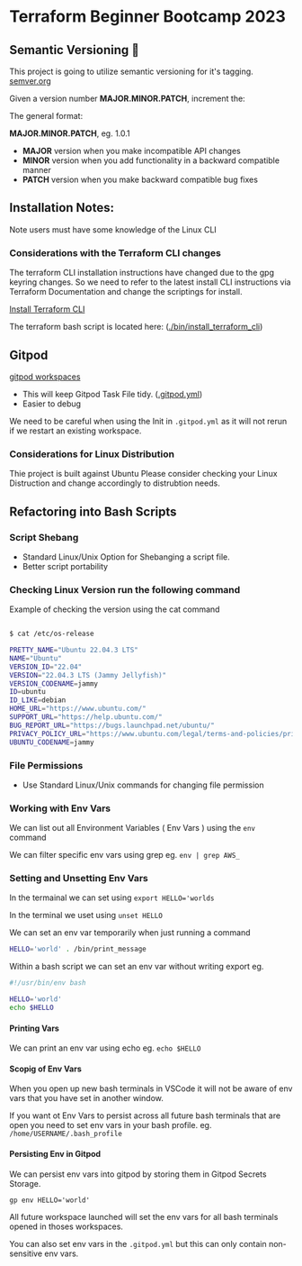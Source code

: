 # Terraform Beginner Bootcamp 2023

## Semantic Versioning :mage:


This project is going to utilize  semantic versioning for it's tagging.
[semver.org](https://semver.org/)

Given a version number **MAJOR.MINOR.PATCH**, increment the:

The general format:

**MAJOR.MINOR.PATCH**, eg. 1.0.1

- **MAJOR** version when you make incompatible API changes
- **MINOR** version when you add functionality in a backward compatible manner
- **PATCH** version when you make backward compatible bug fixes


## Installation Notes:

Note users must have some knowledge of the Linux CLI


### Considerations with the Terraform CLI changes
The terraform CLI installation instructions have changed due to the gpg keyring changes.  So we need to refer to the latest install CLI instructions via Terraform Documentation and change the scriptings for install.

[Install Terraform CLI ](https://developer.hashicorp.com/terraform/tutorials/aws-get-started/install-cli)

The terraform bash script is located here: ([./bin/install_terraform_cli](./bin/install_terraform_cli))


## Gitpod 

[gitpod workspaces](https://www.gitpod.io/docs/config/workspaces/tasks)

 - This will keep Gitpod Task File tidy. ([.gitpod.yml](.gitpod.yml))
 - Easier to debug

We need to be careful when using the Init in `.gitpod.yml` as it will not rerun if we restart an existing workspace.


### Considerations for Linux Distribution

Thie project is built against Ubuntu
Please consider checking your Linux Distruction and change accordingly to distrubtion needs.


## Refactoring into Bash Scripts


 ### Script Shebang
 - Standard Linux/Unix Option for Shebanging a script file.
 - Better script portability

### Checking Linux Version run the following command

Example of checking the version using the cat command

```bash

$ cat /etc/os-release

PRETTY_NAME="Ubuntu 22.04.3 LTS"
NAME="Ubuntu"
VERSION_ID="22.04"
VERSION="22.04.3 LTS (Jammy Jellyfish)"
VERSION_CODENAME=jammy
ID=ubuntu
ID_LIKE=debian
HOME_URL="https://www.ubuntu.com/"
SUPPORT_URL="https://help.ubuntu.com/"
BUG_REPORT_URL="https://bugs.launchpad.net/ubuntu/"
PRIVACY_POLICY_URL="https://www.ubuntu.com/legal/terms-and-policies/privacy-policy"
UBUNTU_CODENAME=jammy
```


### File Permissions
 - Use Standard Linux/Unix commands for changing file permission


### Working with Env Vars

We can list out all Environment Variables ( Env Vars ) using the `env` command

We can filter specific env vars using grep eg. `env | grep AWS_`

### Setting and Unsetting Env Vars

In the termainal we can set using `export HELLO='worlds`

In the terminal we uset using `unset HELLO`

We can set an env var temporarily when just running a command

```bash
HELLO='world' . /bin/print_message
```

Within a bash script we can set an env var without writing export eg.

``` bash
#!/usr/bin/env bash

HELLO='world'
echo $HELLO
```

#### Printing Vars

We can print an env var using echo eg. `echo $HELLO`

#### Scopig of Env Vars

When you open up new bash terminals in VSCode it will not be aware of env vars that you have set in another window.

If you want ot Env Vars to persist across all future bash terminals that are open you need to set env vars in your bash profile.
eg. `/home/USERNAME/.bash_profile`

#### Persisting Env in Gitpod

We can persist env vars into gitpod by storing them in Gitpod Secrets Storage.

```
gp env HELLO='world'
```

All future workspace launched will set the env vars for all bash terminals opened in thoses workspaces.

You can also set env vars in the `.gitpod.yml` but this can only contain non-sensitive env vars.





